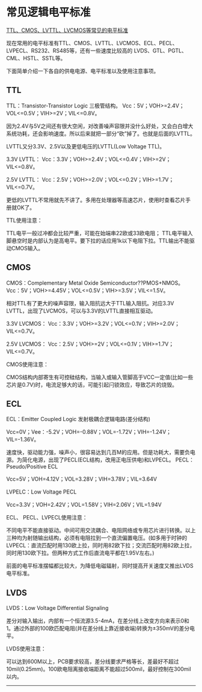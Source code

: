 <!-- LogicLevelStandard.md --- 
;; 
;; Description: 
;; Author: Hongyi Wu(吴鸿毅)
;; Email: wuhongyi@qq.com 
;; Created: 日 7月 30 18:52:51 2017 (+0800)
;; Last-Updated: 日 7月 30 19:03:52 2017 (+0800)
;;           By: Hongyi Wu(吴鸿毅)
;;     Update #: 2
;; URL: http://wuhongyi.cn -->

# 常见逻辑电平标准

[TTL、CMOS、LVTTL、LVCMOS等常见的电平标准](http://wuhongyi.cn/VHDLNote/pdf/TTL、CMOS、LVTTL、LVCMOS等常见的电平标准.doc)



现在常用的电平标准有TTL、CMOS、LVTTL、LVCMOS、ECL、PECL、LVPECL、RS232、RS485等，还有一些速度比较高的 LVDS、GTL、PGTL、CML、HSTL、SSTL等。

下面简单介绍一下各自的供电电源、电平标准以及使用注意事项。


## TTL

TTL：Transistor-Transistor Logic 三极管结构。 Vcc：5V；VOH>=2.4V；VOL<=0.5V；VIH>=2V；VIL<=0.8V。

因为2.4V与5V之间还有很大空闲，对改善噪声容限并没什么好处，又会白白增大系统功耗，还会影响速度。所以后来就把一部分“砍”掉了。也就是后面的LVTTL。

LVTTL又分3.3V、2.5V以及更低电压的LVTTL(Low Voltage TTL)。

3.3V LVTTL： Vcc：3.3V；VOH>=2.4V；VOL<=0.4V；VIH>=2V；VIL<=0.8V。

2.5V LVTTL： Vcc：2.5V；VOH>=2.0V；VOL<=0.2V；VIH>=1.7V；VIL<=0.7V。

更低的LVTTL不常用就先不讲了。多用在处理器等高速芯片，使用时查看芯片手册就OK了。

TTL使用注意：

TTL电平一般过冲都会比较严重，可能在始端串22欧或33欧电阻； TTL电平输入脚悬空时是内部认为是高电平。要下拉的话应用1k以下电阻下拉。TTL输出不能驱动CMOS输入。


## CMOS

CMOS：Complementary Metal Oxide Semiconductor??PMOS+NMOS。 Vcc：5V；VOH>=4.45V；VOL<=0.5V；VIH>=3.5V；VIL<=1.5V。

相对TTL有了更大的噪声容限，输入阻抗远大于TTL输入阻抗。对应3.3V LVTTL，出现了LVCMOS，可以与3.3V的LVTTL直接相互驱动。

3.3V LVCMOS： Vcc：3.3V；VOH>=3.2V；VOL<=0.1V；VIH>=2.0V；VIL<=0.7V。

2.5V LVCMOS： Vcc：2.5V；VOH>=2V；VOL<=0.1V；VIH>=1.7V；VIL<=0.7V。

CMOS使用注意：

CMOS结构内部寄生有可控硅结构，当输入或输入管脚高于VCC一定值(比如一些芯片是0.7V)时，电流足够大的话，可能引起闩锁效应，导致芯片的烧毁。

## ECL

ECL：Emitter Coupled Logic 发射极耦合逻辑电路(差分结构)

Vcc=0V；Vee：-5.2V；VOH=-0.88V；VOL=-1.72V；VIH=-1.24V；VIL=-1.36V。

速度快，驱动能力强，噪声小，很容易达到几百M的应用。但是功耗大，需要负电源。为简化电源，出现了PECL(ECL结构，改用正电压供电)和LVPECL。 PECL：Pseudo/Positive ECL

Vcc=5V；VOH=4.12V；VOL=3.28V；VIH=3.78V；VIL=3.64V

LVPELC：Low Voltage PECL

Vcc=3.3V；VOH=2.42V；VOL=1.58V；VIH=2.06V；VIL=1.94V

ECL、 PECL、LVPECL使用注意：

不同电平不能直接驱动。中间可用交流耦合、电阻网络或专用芯片进行转换。以上三种均为射随输出结构，必须有电阻拉到一个直流偏置电压。(如多用于时钟的LVPECL：直流匹配时用130欧上拉，同时用82欧下拉；交流匹配时用82欧上拉，同时用130欧下拉。但两种方式工作后直流电平都在1.95V左右。)

前面的电平标准摆幅都比较大，为降低电磁辐射，同时提高开关速度又推出LVDS电平标准。

## LVDS

LVDS：Low Voltage Differential Signaling

差分对输入输出，内部有一个恒流源3.5-4mA，在差分线上改变方向来表示0和1。通过外部的100欧匹配电阻(并在差分线上靠近接收端)转换为±350mV的差分电平。

LVDS使用注意：

可以达到600M以上，PCB要求较高，差分线要求严格等长，差最好不超过10mil(0.25mm)。100欧电阻离接收端距离不能超过500mil，最好控制在300mil以内。

----







<!-- LogicLevelStandard.md ends here -->
